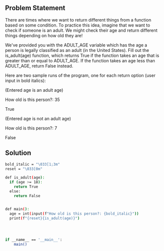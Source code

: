 ## Problem Statement

There are times where we want to return different things from a function based on some condition. To practice this idea, imagine that we want to check if someone is an adult. We might check their age and return different things depending on how old they are!

We've provided you with the ADULT_AGE variable which has the age a person is legally classified as an adult (in the United States). Fill out the is_adult(age) function, which returns True if the function takes an age that is greater than or equal to ADULT_AGE. If the function takes an age less than ADULT_AGE, return False instead.

Here are two sample runs of the program, one for each return option (user input in bold italics):

(Entered age is an adult age)

How old is this person?: 35

True

(Entered age is not an adult age)

How old is this person?: 7

False

## Solution

```bash
bold_italic = "\033[1;3m"
reset = "\033[0m"

def is_adult(age):
  if (age >= 18):
    return True
  else:
    return False


def main():
  age = int(input(f"How old is this person?: {bold_italic}"))
  print(f"{reset}{is_adult(age)}")




if __name__ == '__main__':
    main()
```

